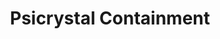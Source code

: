 ---
title: "Psicrystal Containment"

feat:
  types: ["Psionic"]
  description: |
    Your psicrystal has advanced enough that it can hold a psionic focus that you store within it.
  prerequisite: |
    Psicrystal Affinity, manifester level 3rd.
  benefit: |
    You can spend a full-round action attempting to psionically focus your psicrystal. At any time when you need to expend your psionic focus, you can expend your psicrystal's psionic focus instead, as long as the crystal is within 5 feet of you. Psionically focusing your psicrystal works just like focusing yourself. The psicrystal cannot focus itself &ndash; only the owner can spend the time to focus the crystal.
---